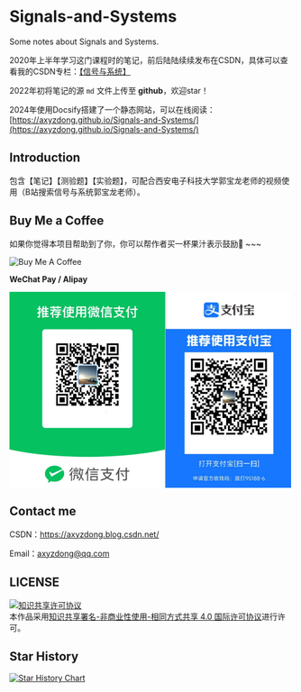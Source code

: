 # Signals-and-Systems

Some notes about Signals and Systems.

2020年上半年学习这门课程时的笔记，前后陆陆续续发布在CSDN，具体可以查看我的CSDN专栏：[【信号与系统】](https://blog.csdn.net/qq_43328313/category_9785559.html)

2022年初将笔记的源 `md` 文件上传至 **github**，欢迎star！

2024年使用Docsify搭建了一个静态网站，可以在线阅读：[https://axyzdong.github.io/Signals-and-Systems/](https://axyzdong.github.io/Signals-and-Systems/)

## Introduction

包含【笔记】【测验题】【实验题】，可配合西安电子科技大学郭宝龙老师的视频使用（B站搜索信号与系统郭宝龙老师）。


## Buy Me a Coffee
如果你觉得本项目帮助到了你，你可以帮作者买一杯果汁表示鼓励🍹 ~~~

<img src="https://cdn.buymeacoffee.com/buttons/default-orange.png" alt="Buy Me A Coffee" height="41" width="174"> 

 **WeChat Pay / Alipay**

 <img src="images/Pay.png" width = "500" alt="pay" align=center />

## Contact me

CSDN：https://axyzdong.blog.csdn.net/

Email：axyzdong@qq.com


## LICENSE
<a rel="license" href="http://creativecommons.org/licenses/by-nc-sa/4.0/"><img alt="知识共享许可协议" style="border-width:0" src="https://img.shields.io/badge/license-CC%20BY--NC--SA%204.0-lightgrey" /></a><br />本作品采用<a rel="license" href="http://creativecommons.org/licenses/by-nc-sa/4.0/">知识共享署名-非商业性使用-相同方式共享 4.0 国际许可协议</a>进行许可。


## Star History

[![Star History Chart](https://api.star-history.com/svg?repos=AXYZdong/Signals-and-Systems&type=Date)](https://star-history.com/#AXYZdong/Signals-and-Systems&Date)


<!---## Stargazers over time--->

<!---[![Stargazers over time](https://starchart.cc/AXYZdong/Signals-and-Systems.svg)](https://starchart.cc/AXYZdong/Signals-and-Systems)--->




